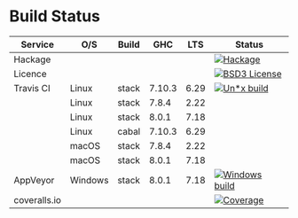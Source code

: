 Build Status
============

Service      | O/S     | Build | GHC    | LTS  | Status
------------ | ------- | ----- | ------ | ---- | -------
Hackage      |         |       |        |      | [![Hackage](https://img.shields.io/hackage/v/regex.svg)](https://hackage.haskell.org/package/regex)
Licence      |         |       |        |      | [![BSD3 License](http://img.shields.io/badge/license-BSD3-brightgreen.svg)](https://tldrlegal.com/license/bsd-3-clause-license-%28revised%29)
Travis CI    | Linux   | stack | 7.10.3 | 6.29 | [![Un*x build](https://travis-ci.org/iconnect/regex.svg?branch=master)](https://travis-ci.org/iconnect/regex)
             | Linux   | stack | 7.8.4  | 2.22 |
             | Linux   | stack | 8.0.1  | 7.18 |
             | Linux   | cabal | 7.10.3 | 6.29 |
             | macOS   | stack | 7.8.4  | 2.22 |
             | macOS   | stack | 8.0.1  | 7.18 |
AppVeyor     | Windows | stack | 8.0.1  | 7.18 | [![Windows build](https://ci.appveyor.com/api/projects/status/9gqs37u3h1mlc02b?svg=true)](https://ci.appveyor.com/project/engineerirngirisconnectcouk/regex/branch/master)
coveralls.io |         |       |        |      | [![Coverage](https://coveralls.io/repos/github/iconnect/regex/badge.svg?branch=master)](https://coveralls.io/github/iconnect/regex?branch=master)
